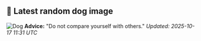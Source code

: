 ## 🐶 Latest random dog image
![Dog](https://images.dog.ceo/breeds/german-shepherd/n02106662_3431.jpg)
**Advice:** "Do not compare yourself with others."
*Updated: 2025-10-17 11:31 UTC*
